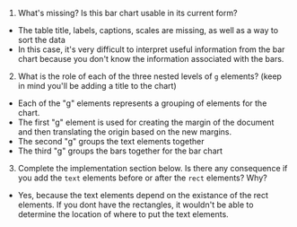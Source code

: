 1. What's missing? Is this bar chart usable in its current form?  
  - The table title, labels, captions, scales are missing, as well as a way to sort the data
  - In this case, it's very difficult to interpret useful information from the bar chart because you don't know the information
    associated with the bars. 

2. What is the role of each of the three nested levels of `g` elements? (keep in mind you'll be adding a title to the chart)  
  - Each of the "g" elements represents a grouping of elements for the chart.  
  - The first "g" element is used for creating the margin of the document and then translating the origin based on the new margins.  
  - The second "g" groups the text elements together  
  - The third "g" groups the bars together for the bar chart  

3. Complete the implementation section below. Is there any consequence if you add the `text` elements before or after the `rect` elements? Why?
  - Yes, because the text elements depend on the existance of the rect elements.  If you dont have the rectangles, it wouldn't be able to determine the location of where to put the text elements.
